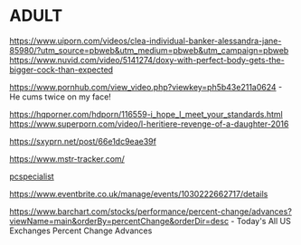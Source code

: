 # ADULT

https://www.uiporn.com/videos/clea-individual-banker-alessandra-jane-85980/?utm_source=pbweb&utm_medium=pbweb&utm_campaign=pbweb
https://www.nuvid.com/video/5141274/doxy-with-perfect-body-gets-the-bigger-cock-than-expected


https://www.pornhub.com/view_video.php?viewkey=ph5b43e211a0624 - He cums twice on my face!


https://hqporner.com/hdporn/116559-i_hope_I_meet_your_standards.html
https://www.superporn.com/video/l-heritiere-revenge-of-a-daughter-2016

https://sxyprn.net/post/66e1dc9eae39f


https://www.mstr-tracker.com/

[pcspecialist](https://www.pcspecialist.co.uk/computers/intel-z690-sff-gaming/?_gl=1*rxmf57*_up*MQ..&gclid=Cj0KCQjw28W2BhC7ARIsAPerrcJZFnzfHOY8XBtpEYTVvTTL53eszmr1xIIaTnTIoMTSdstk09UVIA8aAvueEALw_wcB)

https://www.eventbrite.co.uk/manage/events/1030222662717/details

https://www.barchart.com/stocks/performance/percent-change/advances?viewName=main&orderBy=percentChange&orderDir=desc - Today's All US Exchanges Percent Change Advances



